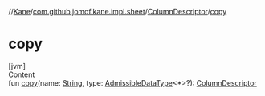 //[Kane](../../index.md)/[com.github.jomof.kane.impl.sheet](../index.md)/[ColumnDescriptor](index.md)/[copy](copy.md)



# copy  
[jvm]  
Content  
fun [copy](copy.md)(name: [String](https://kotlinlang.org/api/latest/jvm/stdlib/kotlin/-string/index.html), type: [AdmissibleDataType](../-admissible-data-type/index.md)<*>?): [ColumnDescriptor](index.md)  



